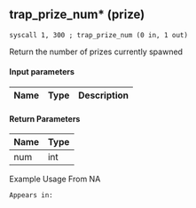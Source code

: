 ## trap_prize_num* (prize)

`syscall 1, 300 ; trap_prize_num (0 in, 1 out)`

Return the number of prizes currently spawned

#### Input parameters
| Name | Type | Description
|------|------|------------


#### Return Parameters
| Name | Type
|------|-----
| num   | int   
Example Usage From NA






	Appears in:



